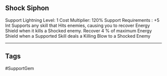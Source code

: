 ## Shock Siphon
Support
Lightning
Level: 1
Cost Multiplier: 120%
Support Requirements : +5 Int
Supports any skill that Hits enemies, causing you to recover Energy Shield when it kills a Shocked enemy.
Recover 4 % of maximum Energy Shield when a Supported Skill deals a Killing Blow to a Shocked Enemy

---
## Tags
#SupportGem
